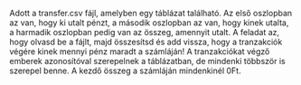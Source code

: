 
Adott a transfer.csv fájl, amelyben egy táblázat található.
Az első oszlopban az van, hogy ki utalt pénzt, a második
oszlopban az van, hogy kinek utalta, a harmadik oszlopban
pedig van az összeg, amennyit utalt. A feladat az, hogy olvasd
be a fájlt, majd összesítsd és add vissza, hogy a tranzakciók
végére kinek mennyi pénz maradt a számláján! A tranzakciókat
végző emberek azonosítóval szerepelnek a táblázatban, de mindenki
többször is szerepel benne. A kezdő összeg a számláján mindenkinél 0Ft.